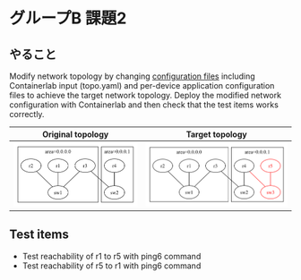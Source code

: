 # グループB 課題2

## やること

Modify network topology by changing [configuration files](./)
including Containerlab input (topo.yaml) and per-device application configuration files
to achieve the target network topology.
Deploy the modified network configuration with Containerlab and then check that the test items works correctly.


|Original topology|Target topology|
|-----------------|---------------|
|![](./start.png) |![](./goal.png)|


## Test items

- Test reachability of r1 to r5 with ping6 command
- Test reachability of r5 to r1 with ping6 command

